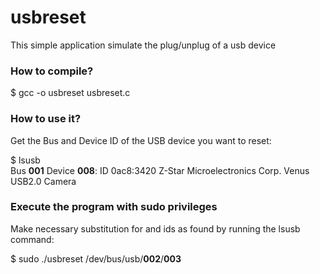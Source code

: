 # usbreset
This simple application simulate the plug/unplug of a usb device

### How to compile?
$ gcc -o usbreset usbreset.c

### How to use it?
Get the Bus and Device ID of the USB device you want to reset:

$ lsusb  
Bus **001** Device **008**: ID 0ac8:3420 Z-Star Microelectronics Corp. Venus USB2.0 Camera

### Execute the program with sudo privileges
Make necessary substitution for <Bus> and <Device> ids as found by running the lsusb command:

$ sudo  ./usbreset  /dev/bus/usb/**002**/**003**
